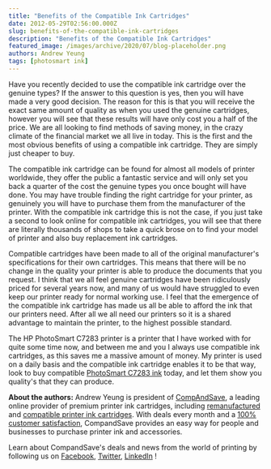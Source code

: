 ```yaml
---
title: "Benefits of the Compatible Ink Cartridges"
date: 2012-05-29T02:56:00.000Z
slug: benefits-of-the-compatible-ink-cartridges
description: "Benefits of the Compatible Ink Cartridges"
featured_image: /images/archive/2020/07/blog-placeholder.png
authors: Andrew Yeung
tags: [photosmart ink]
---
```


Have you recently decided to use the compatible ink cartridge over the genuine types? If the answer to this question is yes, then you will have made a very good decision. The reason for this is that you will receive the exact same amount of quality as when you used the genuine cartridges, however you will see that these results will have only cost you a half of the price. We are all looking to find methods of saving money, in the crazy climate of the financial market we all live in today. This is the first and the most obvious benefits of using a compatible ink cartridge. They are simply just cheaper to buy. 

The compatible ink cartridge can be found for almost all models of printer worldwide, they offer the public a fantastic service and will only set you back a quarter of the cost the genuine types you once bought will have done. You may have trouble finding the right cartridge for your printer, as genuinely you will have to purchase them from the manufacturer of the printer. With the compatible ink cartridge this is not the case, if you just take a second to look online for compatible ink cartridges, you will see that there are literally thousands of shops to take a quick brose on to find your model of printer and also buy replacement ink cartridges.

Compatible cartridges have been made to all of the original manufacturer's specifications for their own cartridges. This means that there will be no change in the quality your printer is able to produce the documents that you request. I think that we all feel genuine cartridges have been ridiculously priced for several years now, and many of us would have struggled to even keep our printer ready for normal working use. I feel that the emergence of the compatible ink cartridge has made us all be able to afford the ink that our printers need. After all we all need our printers so it is a shared advantage to maintain the printer, to the highest possible standard. 

The HP PhotoSmart C7283 printer is a printer that I have worked with for quite some time now, and between me and you I always use compatible ink cartridges, as this saves me a massive amount of money. My printer is used on a daily basis and the compatible ink cartridge enables it to be that way, look to buy compatible [PhotoSmart C7283 ink](https://www.compandsave.com/hp/photosmart/c7283-ink-cartridges) today, and let them show you quality's that they can produce. 

  
**About the authors:** Andrew Yeung is president of [CompAndSave](https://www.compandsave.com/), a leading online provider of premium printer ink cartridges, including [remanufactured](https://www.compandsave.com/help) and [compatible printer ink cartridges](https://www.compandsave.com/help). With deals every month and a [100% customer satisfaction](https://www.compandsave.com/help), CompandSave provides an easy way for people and businesses to purchase printer ink and accessories.

Learn about CompandSave's deals and news from the world of printing by following us on [Facebook](https://www.facebook.com/compandsave.ink), [Twitter](https://twitter.com/compandsave), [LinkedIn](https://www.linkedin.com) !